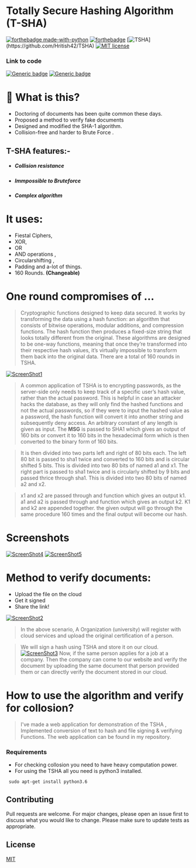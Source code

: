 # Totally Secure Hashing Algorithm (T-SHA)

[![forthebadge made-with-python](http://ForTheBadge.com/images/badges/made-with-python.svg)](https://www.python.org/)
[![forthebadge](https://forthebadge.com/images/badges/built-with-love.svg)](https://forthebadge.com)
[![TSHA](https://img.shields.io/static/v1?label=TSHA%20&message=v1.0&color=green")](https://github.com/Hritish42/TSHA)
[![MIT license](https://img.shields.io/badge/License-MIT-blue.svg)](https://lbesson.mit-license.org/)

### Link to code

[![Generic badge](https://img.shields.io/badge/Code-TSHA-<COLOR>.svg)](code/T-SHA.py)
[![Generic badge](https://img.shields.io/badge/Code-Collosion-<COLOR>.svg)](code/CollosionCheck.py)

# 🤔 What is this?

-  Doctoring of documents has been quite common these days.
- Proposed a method to verify fake documents
- Designed and modified the SHA-1 algorithm.
- Collision-free and harder to Brute Force .

## T-SHA features:-

  - ##### Collision resistance
  - ##### Immpossible to Bruteforce
  - ##### Complex algorithm


# It uses:
- Fiestal Ciphers,
- XOR, 
- OR 
- AND operations , 
- Circularshifting , 
- Padding and a-lot of things.
- 160 Rounds. **(Changeable)**

# One round compromises of ...

>Cryptographic functions designed to keep data secured. It works by transforming the data using a hash function: an algorithm that consists of bitwise operations, modular additions, and compression functions. The hash function then produces a fixed-size string that looks totally different from the original. These algorithms are designed to be one-way functions, meaning that once they’re transformed into their respective hash values, it’s virtually impossible to transform them back into the original data. There are a total of 160 rounds in TSHA. 

[![ScreenShot1](/images/flow.png)]()

>A common application of TSHA is to encrypting passwords, as the server-side only needs to keep track of a specific user’s hash value, rather than the actual password. This is helpful in case an attacker hacks the database, as they will only find the hashed functions and not the actual passwords, so if they were to input the hashed value as a password, the hash function will convert it into another string and subsequently deny access. 
>An arbitrary constant of any length is given as input. The **MSG** is passed to SHA1 which gives an output of 160 bits or convert it to 160 bits in the hexadecimal form which is then converted to the binary form of 160 bits. 

>It is then divided into two parts left and right of 80 bits each. The left 80 bit is passed to sha1 twice and converted to 160 bits and is circular shifted 5 bits. This is divided into two 80 bits of named a1 and x1. The right part is passed to sha1 twice and is circularly shifted by 9 bits and passed thrice through sha1. This is divided into two 80 bits of named a2 and x2.

>x1 and x2 are passed through and function which gives an output k1. a1 and a2 is passed through and function which gives an output k2. K1 and k2 are appended together. the given output will go through the same procedure 160 times and the final output will become our hash.

# Screenshots
[![ScreenShot4](images/CheckingCollosion.png)]()
[![ScreenShot5](images/GeneratingHash.png)]()



# Method to verify documents:
  - Upload the file on the cloud
  - Get it signed 
  - Share the link!

[![ScreenShot2](/images/cloud.png)]()

>In the above scenario, A Organization (university) will register with cloud services and upload the original certification of a person. 

>We will sign a hash using TSHA and store it on our cloud.
[![ScreenShot3](images/cloud2.png)]()
>Now, if the same person applies for a job at a company. Then the company can come to our website and verify the document by uploading the same document that person provided them or can directly verify the document stored in our cloud.

# How to use the algorithm and verify for collosion?
>I've made a web application for demonstration of the TSHA , Implemented conversion of text to hash and file signing & verifying Functions. The web application can be found in my repository.


### Requirements
- For checking collosion you need to have heavy computation power.
- For using the TSHA all you need is python3 installed. 
```
 sudo apt-get install python3.6
```


## Contributing

Pull requests are welcome. For major changes, please open an issue first to discuss what you would like to change.
Please make sure to update tests as appropriate.


License
----

<a href=/license.md>MIT</a>


